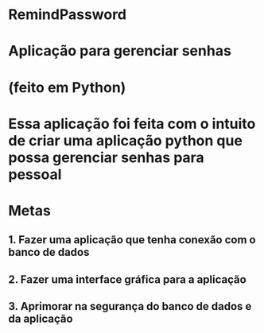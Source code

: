# RemindPassword

# Aplicação para gerenciar senhas
# (feito em Python)

# Essa aplicação foi feita com o intuito de criar uma aplicação python que possa gerenciar senhas para pessoal

# Metas

## 1. Fazer uma aplicação que tenha conexão com o banco de dados
## 2. Fazer uma interface gráfica para a aplicação
## 3. Aprimorar na segurança do banco de dados e da aplicação